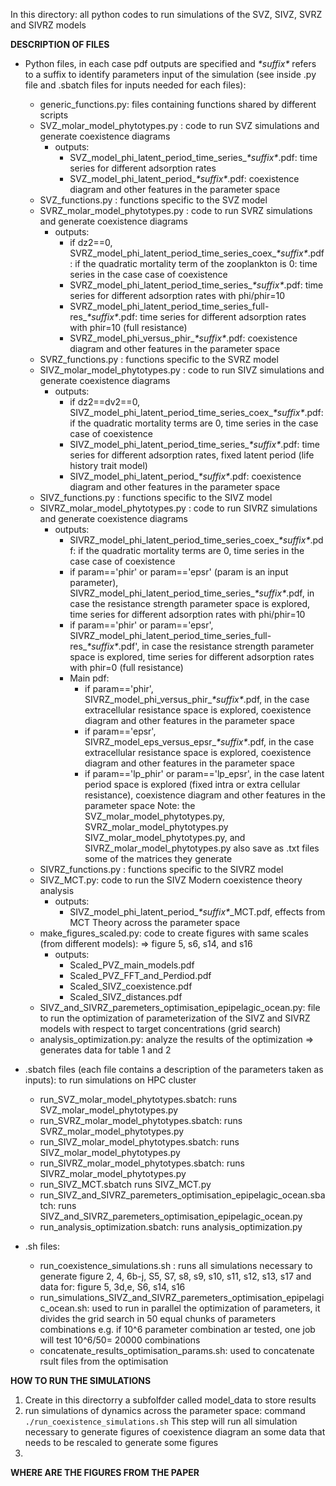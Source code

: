 In this directory: all python codes to run simulations of the SVZ, SIVZ, SVRZ and SIVRZ models

**DESCRIPTION OF FILES**
- Python files, in each case pdf outputs are specified and *\*suffix\** refers to a suffix to identify parameters input of the simulation (see inside .py file and .sbatch files for inputs needed for each files): 
  - generic_functions.py: files containing functions shared by different scripts
  - SVZ_molar_model_phytotypes.py : code to run SVZ simulations and generate coexistence diagrams
      - outputs:
        - SVZ_model_phi_latent_period_time_series_*\*suffix\**.pdf: time series for different adsorption rates
        - SVZ_model_phi_latent_period_*\*suffix\**.pdf: coexistence diagram and other features in the parameter space
  - SVZ_functions.py : functions specific to the SVZ model
  - SVRZ_molar_model_phytotypes.py : code to run SVRZ simulations and generate coexistence diagrams
    - outputs:
      - if dz2==0, SVRZ_model_phi_latent_period_time_series_coex_*\*suffix\**.pdf: if the quadratic mortality term of the zooplankton is 0: time series in the case case of coexistence
      - SVRZ_model_phi_latent_period_time_series_*\*suffix\**.pdf: time series for different adsorption rates with phi/phir=10
      - SVRZ_model_phi_latent_period_time_series_full-res_*\*suffix\**.pdf: time series for different adsorption rates with phir=10 (full resistance)
      - SVRZ_model_phi_versus_phir_*\*suffix\**.pdf: coexistence diagram and other features in the parameter space
  - SVRZ_functions.py : functions specific to the SVRZ model
  - SIVZ_molar_model_phytotypes.py : code to run SIVZ simulations and generate coexistence diagrams
    - outputs:
      - if dz2==dv2==0, SIVZ_model_phi_latent_period_time_series_coex_*\*suffix\**.pdf: if the quadratic mortality terms are 0, time series in the case case of coexistence
      - SIVZ_model_phi_latent_period_time_series_*\*suffix\**.pdf: time series for different adsorption rates, fixed latent period (life history trait model)
      - SIVZ_model_phi_latent_period_*\*suffix\**.pdf: coexistence diagram and other features in the parameter space
  - SIVZ_functions.py : functions specific to the SIVZ model
  - SIVRZ_molar_model_phytotypes.py : code to run SIVRZ simulations and generate coexistence diagrams
    - outputs:
      - SIVRZ_model_phi_latent_period_time_series_coex_*\*suffix\**.pdf: if the quadratic mortality terms are 0, time series in the case case of coexistence
      - if param=='phir' or param=='epsr' (param is an input parameter), SIVRZ_model_phi_latent_period_time_series_*\*suffix\**.pdf, in case the resistance strength parameter space is explored, time series for different adsorption rates with phi/phir=10
      - if param=='phir' or param=='epsr', SIVRZ_model_phi_latent_period_time_series_full-res_*\*suffix\**.pdf', in case the resistance strength parameter space is explored, time series for different adsorption rates with phir=0 (full resistance)
      - Main pdf:
        - if param=='phir', SIVRZ_model_phi_versus_phir_*\*suffix\**.pdf, in the case extracellular resistance space is explored, coexistence diagram and other features in the parameter space
        - if param=='epsr', SIVRZ_model_eps_versus_epsr_*\*suffix\**.pdf, in the case extracellular resistance space is explored, coexistence diagram and other features in the parameter space
        - if param=='lp_phir' or param=='lp_epsr', in the case latent period space is explored (fixed intra or extra cellular resistance), coexistence diagram and other features in the parameter space
  Note: the SVZ_molar_model_phytotypes.py, SVRZ_molar_model_phytotypes.py SIVZ_molar_model_phytotypes.py, and SIVRZ_molar_model_phytotypes.py also save as .txt files some of the matrices they generate
  - SIVRZ_functions.py : functions specific to the SIVRZ model
  - SIVZ_MCT.py: code to run the SIVZ Modern coexistence theory analysis
    - outputs:
      - SIVZ_model_phi_latent_period_*\*suffix\**_MCT.pdf, effects from MCT Theory across the parameter space
  - make_figures_scaled.py: code to create figures with same scales (from different models): => figure 5, s6, s14, and s16
    - outputs:
      - Scaled_PVZ_main_models.pdf
      - Scaled_PVZ_FFT_and_Perdiod.pdf
      - Scaled_SIVZ_coexistence.pdf
      - Scaled_SIVZ_distances.pdf
  - SIVZ_and_SIVRZ_paremeters_optimisation_epipelagic_ocean.py: file to run the optimization of parameterization of the SIVZ and SIVRZ models with respect to target concentrations (grid search)
  - analysis_optimization.py: analyze the results of the optimization =>  generates data for table 1 and 2

- .sbatch files (each file contains a description of the parameters taken as inputs): to run simulations on HPC cluster
  - run_SVZ_molar_model_phytotypes.sbatch: runs SVZ_molar_model_phytotypes.py
  - run_SVRZ_molar_model_phytotypes.sbatch: runs SVRZ_molar_model_phytotypes.py
  - run_SIVZ_molar_model_phytotypes.sbatch: runs SIVZ_molar_model_phytotypes.py
  - run_SIVRZ_molar_model_phytotypes.sbatch: runs SIVRZ_molar_model_phytotypes.py
  - run_SIVZ_MCT.sbatch runs SIVZ_MCT.py
  - run_SIVZ_and_SIVRZ_paremeters_optimisation_epipelagic_ocean.sbatch: runs SIVZ_and_SIVRZ_paremeters_optimisation_epipelagic_ocean.py
  - run_analysis_optimization.sbatch: runs analysis_optimization.py

- .sh files: 
  - run_coexistence_simulations.sh : runs all simulations necessary to generate figure 2, 4, 6b-j, S5, S7, s8, s9, s10, s11, s12, s13, s17 and data for: figure 5, 3d,e, S6, s14, s16
  - run_simulations_SIVZ_and_SIVRZ_paremeters_optimisation_epipelagic_ocean.sh: used to run in parallel  the optimization of parameters, it divides the grid search in 50 equal chunks of parameters combinations e.g. if 10^6 parameter combination ar tested, one job will test 10^6/50= 20000 combinations 
  - concatenate_results_optimisation_params.sh: used to concatenate rsult files from the optimisation

**HOW TO RUN THE SIMULATIONS**
1. Create in this directorry a subfolfder called model_data to store results
2. run simulations of dynamics across the parameter space: command `./run_coexistence_simulations.sh`
   This step will run all simulation necessary to generate figures of coexistence diagram an some data that needs to be rescaled to generate some figures
3.  

**WHERE ARE THE FIGURES FROM THE PAPER**
